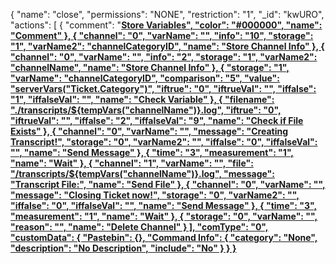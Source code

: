 {
  "name": "close",
  "permissions": "NONE",
  "restriction": "1",
  "_id": "kwURO",
  "actions": [
    {
      "comment": "<b><u>Store Variables",
      "color": "#000000",
      "name": "Comment"
    },
    {
      "channel": "0",
      "varName": "",
      "info": "10",
      "storage": "1",
      "varName2": "channelCategoryID",
      "name": "Store Channel Info"
    },
    {
      "channel": "0",
      "varName": "",
      "info": "2",
      "storage": "1",
      "varName2": "channelName",
      "name": "Store Channel Info"
    },
    {
      "storage": "1",
      "varName": "channelCategoryID",
      "comparison": "5",
      "value": "serverVars(\"Ticket.Category\")",
      "iftrue": "0",
      "iftrueVal": "",
      "iffalse": "1",
      "iffalseVal": "",
      "name": "Check Variable"
    },
    {
      "filename": "./transcripts/${tempVars(\"channelName\")}.log",
      "iftrue": "0",
      "iftrueVal": "",
      "iffalse": "2",
      "iffalseVal": "9",
      "name": "Check if File Exists"
    },
    {
      "channel": "0",
      "varName": "",
      "message": "Creating Transcript!",
      "storage": "0",
      "varName2": "",
      "iffalse": "0",
      "iffalseVal": "",
      "name": "Send Message"
    },
    {
      "time": "3",
      "measurement": "1",
      "name": "Wait"
    },
    {
      "channel": "1",
      "varName": "",
      "file": "/transcripts/${tempVars(\"channelName\")}.log",
      "message": "Transcript File:",
      "name": "Send File"
    },
    {
      "channel": "0",
      "varName": "",
      "message": "Closing Ticket now!",
      "storage": "0",
      "varName2": "",
      "iffalse": "0",
      "iffalseVal": "",
      "name": "Send Message"
    },
    {
      "time": "3",
      "measurement": "1",
      "name": "Wait"
    },
    {
      "storage": "0",
      "varName": "",
      "reason": "",
      "name": "Delete Channel"
    }
  ],
  "comType": "0",
  "customData": {
    "Pastebin": {},
    "Command Info": {
      "category": "None",
      "description": "No Description",
      "include": "No"
    }
  }
}